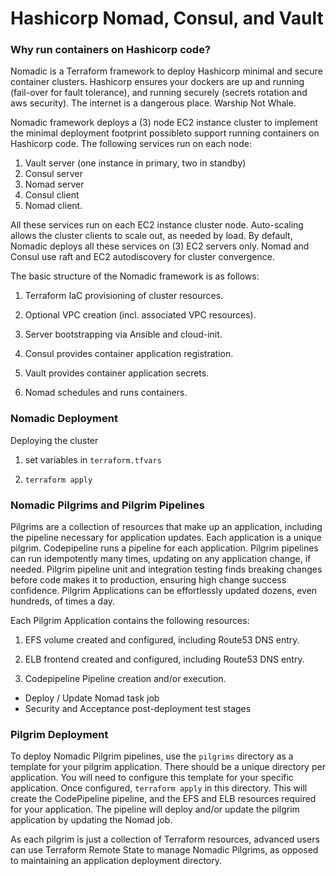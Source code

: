 # Hashicorp Nomad, Consul, and Vault

### Why run containers on Hashicorp code?  

Nomadic is a Terraform framework to deploy Hashicorp minimal and secure container clusters.  Hashicorp ensures your dockers are up and running (fail-over for fault tolerance), and running securely (secrets rotation and aws security). The internet is a dangerous place. Warship Not Whale.


Nomadic framework deploys a (3) node EC2 instance cluster to implement the minimal deployment footprint possibleto support running containers on Hashicorp code. The following services run on each node:

  1. Vault server (one instance in primary, two in standby)
  2. Consul server
  3. Nomad server
  4. Consul client
  5. Nomad client.

All these services run on each EC2 instance cluster node. Auto-scaling allows the cluster clients to scale out, as needed by load. By default, Nomadic deploys all these services on (3) EC2 servers only. Nomad and Consul use raft and EC2 autodiscovery for cluster convergence.


The basic structure of the Nomadic framework is as follows:

1. Terraform IaC provisioning of cluster resources.

2. Optional VPC creation (incl. associated VPC resources).

3. Server bootstrapping via Ansible and cloud-init.

4. Consul provides container application registration.

5. Vault provides container application secrets.

6. Nomad schedules and runs containers.



### Nomadic Deployment

Deploying the cluster

1. set variables in `terraform.tfvars`

2. `terraform apply`




### Nomadic Pilgrims and Pilgrim Pipelines

Pilgrims are a collection of resources that make up an application, including the pipeline necessary for application updates. Each application is a unique pilgrim. Codepipeline runs a pipeline for each application. Pilgrim pipelines can run idempotently many times, updating on any application change, if needed.  Pilgrim pipeline unit and integration testing finds breaking changes before code makes it to production, ensuring high change success confidence. Pilgrim Applications can be effortlessly updated dozens, even hundreds, of times a day.

Each Pilgrim Application contains the following resources:

1. EFS volume created and configured, including Route53 DNS entry.

2. ELB frontend created and configured, including Route53 DNS entry.

3. Codepipeline Pipeline creation and/or execution.
  - Deploy / Update Nomad task job 
  - Security and Acceptance post-deployment test stages


### Pilgrim Deployment

To deploy Nomadic Pilgrim pipelines, use the `pilgrims` directory as a template for your pilgrim application. There should be a unique directory per application. You will need to configure this template for your specific application. Once configured, `terraform apply` in this directory. This will create the CodePipeline pipeline, and the EFS and ELB resources required for your application.  The pipeline will deploy and/or update the pilgrim application by updating the Nomad job.

As each pilgrim is just a collection of Terraform resources, advanced users can use Terraform Remote State to manage Nomadic Pilgrims, as opposed to maintaining an application deployment directory.
